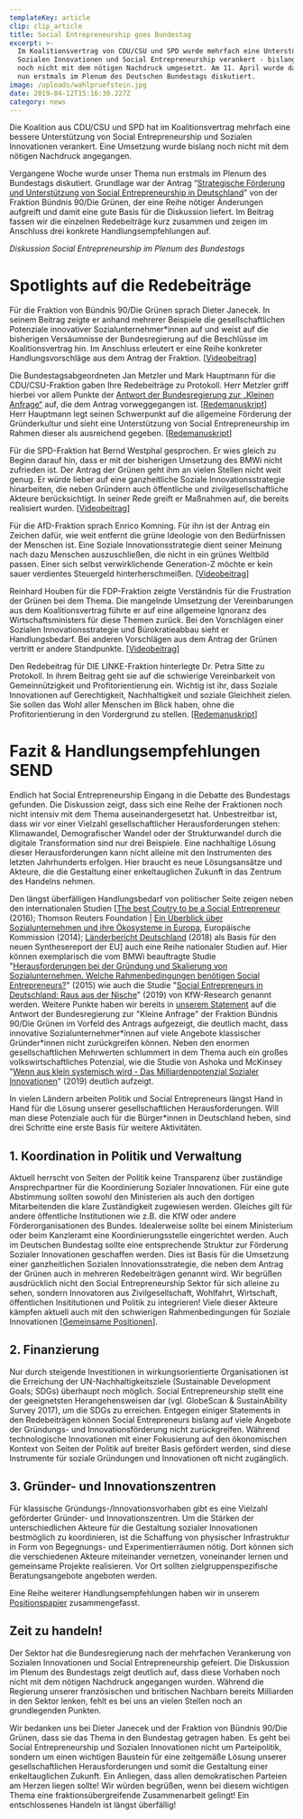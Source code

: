 ```yaml
---
templateKey: article
clip: clip_article
title: Social Entrepreneurship goes Bundestag
excerpt: >-
  Im Koalitionsvertrag von CDU/CSU und SPD wurde mehrfach eine Unterstützung von
  Sozialen Innovationen und Social Entrepreneurship verankert - bislang aber
  noch nicht mit dem nötigen Nachdruck umgesetzt. Am 11. April wurde das Thema
  nun erstmals im Plenum des Deutschen Bundestags diskutiert.
image: /uploads/wahlpruefstein.jpg
date: 2019-04-12T15:16:30.227Z
category: news
---
```

Die Koalition aus CDU/CSU und SPD hat im Koalitionsvertrag mehrfach eine bessere Unterstützung von Social Entrepreneurship und Sozialen Innovationen verankert. Eine Umsetzung wurde bislang noch nicht mit dem nötigen Nachdruck angegangen. 

Vergangene Woche wurde unser Thema nun erstmals im Plenum des Bundestags diskutiert. Grundlage war der Antrag “[Strategische Förderung und Unterstützung von Social Entrepreneurship in Deutschland](http://dip21.bundestag.de/dip21/btd/19/085/1908567.pdf)” von der Fraktion Bündnis 90/Die Grünen, der eine Reihe nötiger Änderungen aufgreift und damit eine gute Basis für die Diskussion liefert. Im Beitrag fassen wir die einzelnen Redebeiträge kurz zusammen und zeigen im Anschluss drei konkrete Handlungsempfehlungen auf. 

<script id="tv7343663" src="https://webtv.bundestag.de/player/macros/bttv/hls/player.js?content=7343663&phi=default"></script>

_Diskussion Social Entrepreneurship im Plenum des Bundestags_

<p></p> 

# Spotlights auf die Redebeiträge

Für die Fraktion von Bündnis 90/Die Grünen sprach Dieter Janecek. In seinem Beitrag zeigte er anhand mehrerer Beispiele die gesellschaftlichen Potenziale innovativer Sozialunternehmer*innen auf und weist auf die bisherigen Versäumnisse der Bundesregierung auf die Beschlüsse im Koalitionsvertrag hin. Im Anschluss erleutert er eine Reihe konkreter Handlungsvorschläge aus dem Antrag der Fraktion. [[Videobeitrag](https://dbtg.tv/fvid/7343667)]

Die Bundestagsabgeordneten Jan Metzler und Mark Hauptmann für die CDU/CSU-Fraktion gaben Ihre Redebeiträge zu Protokoll. Herr Metzler griff hierbei vor allem Punkte der [Antwort der Bundesregierung zur „Kleinen Anfrage“](http://dip21.bundestag.de/dip21/btd/19/072/1907293.pdf) auf, die dem Antrag vorweggegangen ist. [[Redemanuskript](<http://send-ev.de/uploads/jan_metzler_social_entrepreneurship.pdf >)]\
Herr Hauptmann legt seinen Schwerpunkt auf die allgemeine Förderung der Gründerkultur und sieht eine Unterstützung von Social Entrepreneurship im Rahmen dieser als ausreichend gegeben. [[Redemanuskript](<http://send-ev.de/uploads/rede-zu-protokoll_mark-hauptmann_strategische-förderung-und-unterstützung-von-social-entrepreneurship-in-deutschland.pdf >)]

Für die SPD-Fraktion hat Bernd Westphal gesprochen. Er wies gleich zu Beginn darauf hin, dass er mit der bisherigen Umsetzung des BMWi nicht zufrieden ist. Der Antrag der Grünen geht ihm an vielen Stellen nicht weit genug. Er würde lieber auf eine ganzheitliche Soziale Innovationsstrategie hinarbeiten, die neben Gründern auch öffentliche und zivilgesellschaftliche Akteure berücksichtigt. In seiner Rede greift er Maßnahmen auf, die bereits realisiert wurden. [[Videobeitrag](https://dbtg.tv/fvid/7343672)] 

Für die AfD-Fraktion sprach Enrico Komning. Für ihn ist der Antrag ein Zeichen dafür, wie weit entfernt die grüne Ideologie von den Bedürfnissen der Menschen ist. Eine Soziale Innovationsstrategie dient seiner Meinung nach dazu Menschen auszuschließen, die nicht in ein grünes Weltbild passen. Einer sich selbst verwirklichende Generation-Z möchte er kein sauer verdientes Steuergeld hinterherschmeißen. [[Videobeitrag](https://dbtg.tv/fvid/7343673)]

Reinhard Houben für die FDP-Fraktion zeigte Verständnis für die Frustration der Grünen bei dem Thema. Die mangelnde Umsetzung der Vereinbarungen aus dem Koalitionsvertrag führte er auf eine allgemeine Ignoranz des Wirtschaftsministers für diese Themen zurück. Bei den Vorschlägen einer Sozialen Innovationsstrategie und Bürokratieabbau sieht er Handlungsbedarf. Bei anderen Vorschlägen aus dem Antrag der Grünen vertritt er andere Standpunkte. [[Videobeitrag](https://dbtg.tv/fvid/7343674)]

Den Redebeitrag für DIE LINKE-Fraktion hinterlegte Dr. Petra Sitte zu Protokoll. In ihrem Beitrag geht sie auf die schwierige Vereinbarkeit von Gemeinnützigkeit und Profitorientierung ein. Wichtig ist ihr, dass Soziale Innovationen auf Gerechtigkeit, Nachhaltigkeit und soziale Gleichheit zielen. Sie sollen das Wohl aller Menschen im Blick haben, ohne die Profitorientierung in den Vordergrund zu stellen. [[Redemanuskript](<http://send-ev.de/uploads/social-entrepreneurship_soziale-innovationen_petra_sitte.pdf >)]

<p></p> 

# Fazit & Handlungsempfehlungen SEND

Endlich hat Social Entrepreneurship Eingang in die Debatte des Bundestags gefunden. Die Diskussion zeigt, dass sich eine Reihe der Fraktionen noch nicht intensiv mit dem Thema auseinandergesetzt hat. Unbestreitbar ist, dass wir vor einer Vielzahl gesellschaftlicher Herausforderungen stehen: Klimawandel, Demografischer Wandel oder der Strukturwandel durch die digitale Transformation sind nur drei Beispiele. Eine nachhaltige Lösung dieser Herausforderungen kann nicht alleine mit den Instrumenten des letzten Jahrhunderts erfolgen. Hier braucht es neue Lösungsansätze und Akteure, die die Gestaltung einer enkeltauglichen Zukunft in das Zentrum des Handelns nehmen. 

Den längst überfälligen Handlungsbedarf von politischer Seite zeigen neben den  internationalen Studien [[The best Coutry to be a Social Entrepreneur](http://poll2016.trust.org) (2016); Thomson Reuters Foundation | [Ein Überblick über Sozialunternehmen und ihre Ökosysteme in Europa](https://ec.europa.eu/social/BlobServlet?docId=12988&langId=de), Europäische Kommission (2014); [Länderbericht Deutschland](https://www.send-ev.de/2019-04-08_social-enterprises-and-their-ecosystems-in-europe-länderbericht-deutschland) (2018) als Basis für den neuen Synthesereport der EU] auch eine Reihe nationaler Studien auf. Hier können exemplarisch die vom BMWi beauftragte Studie "[Herausforderungen bei der Gründung und Skalierung von Sozialunternehmen. Welche Rahmenbedingungen benötigen Social Entrepreneurs?](https://www.bmwi.de/Redaktion/DE/Publikationen/Studien/herausforderungen-bei-der-gruendung-und-skalierung-von-sozialunternehmen.html)" (2015) wie auch die Studie "[Social Entrepreneurs in Deutschland: Raus aus der Nische](https://www.kfw.de/PDF/Download-Center/Konzernthemen/Research/PDF-Dokumente-Fokus-Volkswirtschaft/Fokus-2019/Fokus-Nr.-238-Januar-2019-Sozialunternehmer.pdf)" (2019) von KfW-Research genannt werden. Weitere Punkte haben wir bereits in [unserem Statement](https://www.send-ev.de/2019-02-11_statement-zur-antwort-der-bundesregierung-auf-die-kleine-anfrage-„social-entrepreneurship“-von-der-bundestagsfraktion-bündnis-90-die-grünen) auf die Antwort der Bundesregierung zur "Kleine Anfrage" der Fraktion Bündnis 90/Die Grünen im Vorfeld des Antrags aufgezeigt, die deutlich macht, dass innovative Sozialunternehmer\*innen auf viele Angebote klassischer Gründer\*innen nicht zurückgreifen können. Neben den enormen gesellschaftlichen Mehrwerten schlummert in dem Thema auch ein großes volkswirtschaftliches Potenzial, wie die Studie von Ashoka und McKinsey "[Wenn aus klein systemisch wird - Das Milliardenpotenzial Sozialer Innovationen](https://www.send-ev.de/2019-03-26_studie-von-ashoka-und-mckinsey-zeigt-milliardenpotenzial-von-sozialen-innovationen/)" (2019) deutlich aufzeigt. 

In vielen Ländern arbeiten Politik und Social Entrepreneurs längst Hand in Hand für die Lösung unserer gesellschaftlichen Herausforderungen. Will man diese Potenziale auch für die Bürger*innen in Deutschland heben, sind drei Schritte eine erste Basis für weitere Aktivitäten. 

## 1. Koordination in Politik und Verwaltung

Aktuell herrscht von Seiten der Politik keine Transparenz über zuständige Ansprechpartner für die Koordinierung Sozialer Innovationen. Für eine gute Abstimmung sollten sowohl den Ministerien als auch den dortigen Mitarbeitenden die klare Zuständigkeit zugewiesen werden. Gleiches gilt für andere öffentliche Institutionen wie z.B. die KfW oder andere Förderorganisationen des Bundes. Idealerweise sollte bei einem Ministerium oder beim Kanzleramt eine Koordinierungsstelle eingerichtet werden. Auch im Deutschen Bundestag sollte eine entsprechende Struktur zur Förderung Sozialer Innovationen geschaffen werden. Dies ist Basis für die Umsetzung einer ganzheitlichen Sozialen Innovationsstrategie, die neben dem Antrag der Grünen auch in mehreren Redebeiträgen genannt wird. Wir begrüßen ausdrücklich nicht den Social Entrepreneurship Sektor für sich alleine zu sehen, sondern Innovatoren aus Zivilgesellschaft, Wohlfahrt, Wirtschaft, öffentlichen Insititutionen und Politik zu integrieren! Viele dieser Akteure kämpfen aktuell auch mit den schwierigen Rahmenbedingungen für Soziale Innovationen [[Gemeinsame Positionen](https://www.send-ev.de/2019-01-14_verb%C3%A4nde-fordern-innovationen-m%C3%BCssen-der-gesellschaft-als-ganzes-zu-gute-kommen)].

## 2. Finanzierung

Nur durch steigende Investitionen in wirkungsorientierte Organisationen ist die Erreichung der UN-Nachhaltigkeitsziele (Sustainable Development Goals; SDGs) überhaupt noch möglich. Social Entrepreneurship stellt eine der geeignetsten Herangehensweisen dar (vgl. GlobeScan & SustainAbility Survey 2017), um die SDGs zu erreichen. Entgegen einiger Statements in den Redebeiträgen können Social Entrepreneurs bislang auf viele Angebote der Gründungs- und Innovationsförderung nicht zurückgreifen. Während technologische Innovationen mit einer Fokusierung auf den ökonomischen Kontext von Seiten der Politik auf breiter Basis gefördert werden, sind diese Instrumente für soziale Gründungen und Innovationen oft nicht zugänglich. 

## 3. Gründer- und Innovationszentren

Für klassische Gründungs-/Innovationsvorhaben gibt es eine Vielzahl geförderter Gründer- und Innovationszentren. Um die Stärken der unterschiedlichen Akteure für die Gestaltung sozialer Innovationen bestmöglich zu koordinieren, ist die Schaffung von physischer Infrastruktur in Form von Begegnungs- und Experimentierräumen nötig. Dort können sich die verschiedenen Akteure miteinander vernetzen, voneinander lernen und gemeinsame Projekte realisieren. Vor Ort sollten zielgruppenspezifische Beratungsangebote angeboten werden. 

Eine Reihe weiterer Handlungsempfehlungen haben wir in unserem [Positionspapier](https://www.send-ev.de/uploads/2017_10_31_positionspapier_bund.pdf) zusammengefasst. 

## Zeit zu handeln!

Der Sektor hat die Bundesregierung nach der mehrfachen Verankerung von Sozialen Innovationen und Social Entrepreneurship gefeiert. Die Diskussion im Plenum des Bundestags zeigt deutlich auf, dass diese Vorhaben noch nicht mit dem nötigen Nachdruck angegangen wurden. Während die Regierung unserer französischen und britischen Nachbarn bereits Milliarden in den Sektor lenken, fehlt es bei uns an vielen Stellen noch an grundlegenden Punkten. 

Wir bedanken uns bei Dieter Janecek und der Fraktion von Bündnis 90/Die Grünen, dass sie das Thema in den Bundestag getragen haben. Es geht bei Social Entrepreneurship und Sozialen Innovationen nicht um Parteipolitik, sondern um einen wichtigen Baustein für eine zeitgemäße Lösung unserer gesellschaftlichen Herausforderungen und somit die Gestaltung einer enkeltauglichen Zukunft. Ein Anliegen, dass allen demokratischen Parteien am Herzen liegen sollte! Wir würden begrüßen, wenn bei diesem wichtigen Thema eine fraktionsübergreifende Zusammenarbeit gelingt! Ein entschlossenes Handeln ist längst überfällig!
